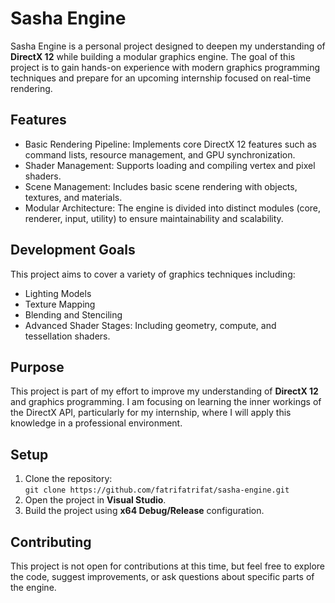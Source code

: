 # Sasha Engine

Sasha Engine is a personal project designed to deepen my understanding of **DirectX 12** while building a modular graphics engine. The goal of this project is to gain hands-on experience with modern graphics programming techniques and prepare for an upcoming internship focused on real-time rendering.

## Features

- Basic Rendering Pipeline: Implements core DirectX 12 features such as command lists, resource management, and GPU synchronization.
- Shader Management: Supports loading and compiling vertex and pixel shaders.
- Scene Management: Includes basic scene rendering with objects, textures, and materials.
- Modular Architecture: The engine is divided into distinct modules (core, renderer, input, utility) to ensure maintainability and scalability.

## Development Goals

This project aims to cover a variety of graphics techniques including:

- Lighting Models
- Texture Mapping
- Blending and Stenciling
- Advanced Shader Stages: Including geometry, compute, and tessellation shaders.

## Purpose

This project is part of my effort to improve my understanding of **DirectX 12** and graphics programming. I am focusing on learning the inner workings of the DirectX API, particularly for my internship, where I will apply this knowledge in a professional environment.

## Setup

1. Clone the repository:  
   `git clone https://github.com/fatrifatrifat/sasha-engine.git`
2. Open the project in **Visual Studio**.
3. Build the project using **x64 Debug/Release** configuration.

## Contributing

This project is not open for contributions at this time, but feel free to explore the code, suggest improvements, or ask questions about specific parts of the engine.

